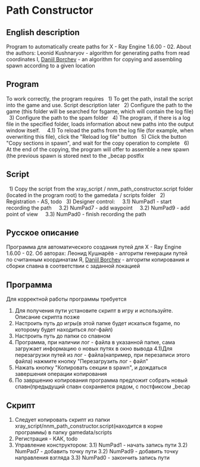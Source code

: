 # Path Constructor

## English description
Program to automatically create paths for X - Ray Engine 1.6.00 - 02.
About the authors:
Leonid Kushnaryov - algorithm for generating paths from read coordinates
I, [Daniil Borchev](https://github.com/daniilborschev) - an algorithm for copying and assembling spawn according to a given location

## Program
To work correctly, the program requires
  1) To get the path, install the script into the game and use. Script description later
  2) Configure the path to the game (this folder will be searched for fsgame, which will contain the log file)
  3) Configure the path to the spam folder
  4) The program, if there is a log file in the specified folder, loads information about new paths into the output window itself.
    4.1) To reload the paths from the log file (for example, when overwriting this file), click the "Reload log file" button
  5) Click the button "Copy sections in spawn", and wait for the copy operation to complete
  6) At the end of the copying, the program will offer to assemble a new spawn (the previous spawn is stored next to the _becap postfix

## Script
  1) Copy the script from the xray_script / nnm_path_constructor.script folder (located in the program root) to the gamedata / scripts folder
  2) Registration - AS, todo
  3) Designer control:
    3.1) NumPad1 - start recording the path
    3.2) NumPad7 - add waypoint
    3.2) NumPad9 - add point of view
    3.3) NumPad0 - finish recording the path

## Русское описание
Программа для автоматического создания путей для X - Ray Engine 1.6.00 - 02.
Об авторах:
Леонид Кушнарёв - алгоритм генерации путей по считанным координатам
Я, [Daniil Borchev](https://github.com/daniilborschev) - алгоритм копирования и сборки спавна в соответствии с заданной локацией

## Программа
Для корректной работы программы требуется
  1)  Для получения пути установите скрипт в игру и используйте. Описание скрипта позже
  2)  Настроить путь до игры(в этой папке будет искаться fsgame, по которому будет находиться лог-файл)
  3)  Настроить путь до папки со спавном
  4)  Программа, при наличии лог - файла в указанной папке, сама загружает информацию о новых путях в окно вывода
    4.1)Для перезагрузки путей из лог - файла(например, при перезаписи этого файла) нажмите кнопку "Перезагрузить лог - файл" 
  5)  Нажать кнопку "Копировать секции в spawn", и дождаться завершения операции копирования
  6)  По завршению копирования программа предложит собрать новый спавн(предыдущий спавн сохраняется рядом, с постфиксом _becap

## Скрипт
  1) Следует копировать скрипт из папки xray_script/nnm_path_constructor.script(находится в корне программы) в папку gamedata/scripts
  2) Регистрация - КАК, todo
  3) Управление конструктором:
    3.1) NumPad1 - начать запись пути
    3.2) NumPad7 - добавить точку пути
    3.2) NumPad9 - добавить точку направления взгляда
    3.3) NumPad0 - закончить запись пути
